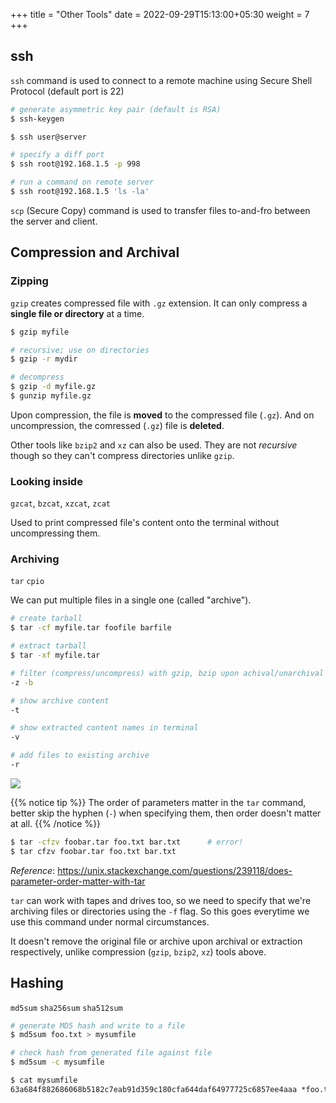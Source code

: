 +++
title = "Other Tools"
date =  2022-09-29T15:13:00+05:30
weight = 7
+++

## ssh
`ssh` command is used to connect to a remote machine using Secure Shell Protocol (default port is 22)

```sh
# generate asymmetric key pair (default is RSA)
$ ssh-keygen

$ ssh user@server

# specify a diff port
$ ssh root@192.168.1.5 -p 998

# run a command on remote server
$ ssh root@192.168.1.5 'ls -la'
````

`scp` (Secure Copy) command is used to transfer files to-and-fro between the server and client.

## Compression and Archival

### Zipping
`gzip` creates compressed file with `.gz` extension. It can only compress a **single file or directory** at a time.

```sh
$ gzip myfile 

# recursive; use on directories
$ gzip -r mydir

# decompress
$ gzip -d myfile.gz
$ gunzip myfile.gz
```

Upon compression, the file is **moved** to the compressed file (`.gz`). And on uncompression, the comressed (`.gz`) file is **deleted**.

Other tools like `bzip2` and `xz` can also be used. They are not _recursive_ though so they can't compress directories unlike `gzip`.

### Looking inside
`gzcat`, `bzcat`, `xzcat`, `zcat`

Used to print compressed file's content onto the terminal without uncompressing them.

### Archiving
`tar` `cpio`

We can put multiple files in a single one (called "archive").
```sh
# create tarball 
$ tar -cf myfile.tar foofile barfile

# extract tarball
$ tar -xf myfile.tar

# filter (compress/uncompress) with gzip, bzip upon achival/unarchival automatically
-z -b

# show archive content
-t

# show extracted content names in terminal
-v 

# add files to existing archive
-r 
```

![](https://imgs.xkcd.com/comics/tar.png)

{{% notice tip %}}
The order of parameters matter in the `tar` command, better skip the hyphen (`-`) when specifying them, then order doesn't matter at all.
{{% /notice %}}

```sh
$ tar -cfzv foobar.tar foo.txt bar.txt		# error!
$ tar cfzv foobar.tar foo.txt bar.txt
```

_Reference_: https://unix.stackexchange.com/questions/239118/does-parameter-order-matter-with-tar


`tar` can work with tapes and drives too, so we need to specify that we're archiving files or directories using the `-f` flag. So this goes everytime we use this command under normal circumstances.

It doesn't remove the original file or archive upon archival or extraction respectively, unlike compression (`gzip`, `bzip2`, `xz`) tools above.

## Hashing
`md5sum` `sha256sum` `sha512sum`

```sh
# generate MD5 hash and write to a file
$ md5sum foo.txt > mysumfile

# check hash from generated file against file
$ md5sum -c mysumfile
```

```txt
$ cat mysumfile
63a684f882686068b5182c7eab91d359c180cfa644daf64977725c6857ee4aaa *foo.txt
```